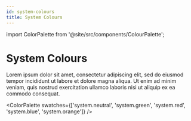 ```yaml
---
id: system-colours
title: System Colours
---
```


import ColorPalette from '@site/src/components/ColourPalette';

# System Colours

Lorem ipsum dolor sit amet, consectetur adipiscing elit, sed do eiusmod tempor incididunt ut labore et dolore magna aliqua. Ut enim ad minim veniam, quis nostrud exercitation ullamco laboris nisi ut aliquip ex ea commodo consequat.

<ColorPalette swatches={['system.neutral', 'system.green', 'system.red', 'system.blue', 'system.orange']} />
